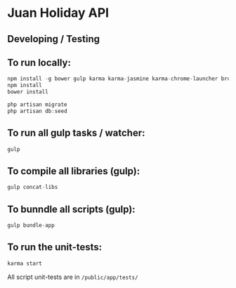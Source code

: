 Juan Holiday API
======

## Developing / Testing ##

## To run locally: ##

```javascript
npm install -g bower gulp karma karma-jasmine karma-chrome-launcher browserify browserify vinyl-source-stream
npm install
bower install

php artisan migrate
php artisan db:seed
````

## To run all gulp tasks / watcher: ##

```javascript
gulp
```

## To compile all libraries (gulp): ##

```javascript
gulp concat-libs
```

## To bunndle all scripts (gulp): ##

```javascript
gulp bundle-app
```

## To run the unit-tests: ##

```javascript
karma start
```

All script unit-tests are in ```/public/app/tests/```